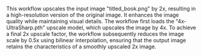 This workflow upscales the input image \"titled_book.png\" by 2x, resulting in a high-resolution version of the original image. It enhances the image quality while maintaining visual details. The workflow first loads the \"4x-UltraSharp.pth\" upscale model, which upscales the image by 4x. To achieve a final 2x upscale factor, the workflow subsequently reduces the image scale by 0.5x using bilinear interpolation, ensuring that the output image retains the characteristics of a smoothly upscaled 2x image.